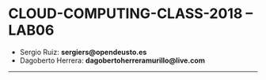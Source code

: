                                
# CLOUD-COMPUTING-CLASS-2018 – LAB06

 
* Sergio Ruiz: __sergiers@opendeusto.es__
* Dagoberto Herrera: __dagobertoherreramurillo@live.com__

---












